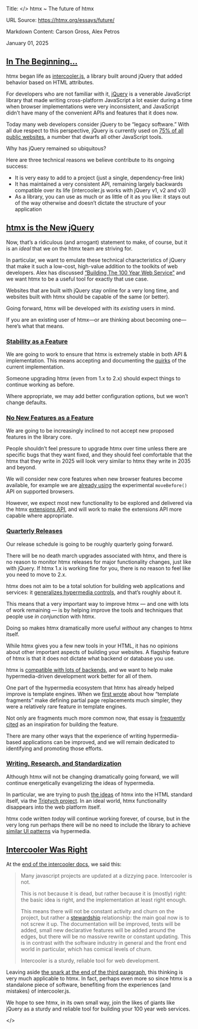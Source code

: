 Title: </> htmx ~ The future of htmx

URL Source: https://htmx.org/essays/future/

Markdown Content:
Carson Gross, Alex Petros

January 01, 2025

[In The Beginning…](https://htmx.org/essays/future/#in-the-beginning)
---------------------------------------------------------------------

htmx began life as [intercooler.js](https://intercoolerjs.org/), a library built around jQuery that added behavior based on HTML attributes.

For developers who are not familiar with it, [jQuery](https://jquery.com/) is a venerable JavaScript library that made writing cross-platform JavaScript a lot easier during a time when browser implementations were very inconsistent, and JavaScript didn’t have many of the convenient APIs and features that it does now.

Today many web developers consider jQuery to be “legacy software.” With all due respect to this perspective, jQuery is currently used on [75% of all public websites](https://w3techs.com/technologies/overview/javascript_library), a number that dwarfs all other JavaScript tools.

Why has jQuery remained so ubiquitous?

Here are three technical reasons we believe contribute to its ongoing success:

*   It is very easy to add to a project (just a single, dependency-free link)
*   It has maintained a very consistent API, remaining largely backwards compatible over its life (intercooler.js works with jQuery v1, v2 and v3)
*   As a library, you can use as much or as little of it as you like: it stays out of the way otherwise and doesn’t dictate the structure of your application

[htmx is the New jQuery](https://htmx.org/essays/future/#htmx-is-the-new-jquery)
--------------------------------------------------------------------------------

Now, that’s a ridiculous (and arrogant) statement to make, of course, but it is an _ideal_ that we on the htmx team are striving for.

In particular, we want to emulate these technical characteristics of jQuery that make it such a low-cost, high-value addition to the toolkits of web developers. Alex has discussed [“Building The 100 Year Web Service”](https://www.youtube.com/watch?v=lASLZ9TgXyc) and we want htmx to be a useful tool for exactly that use case.

Websites that are built with jQuery stay online for a very long time, and websites built with htmx should be capable of the same (or better).

Going forward, htmx will be developed with its _existing_ users in mind.

If you are an existing user of htmx—or are thinking about becoming one—here’s what that means.

### [Stability as a Feature](https://htmx.org/essays/future/#stability-as-a-feature)

We are going to work to ensure that htmx is extremely stable in both API & implementation. This means accepting and documenting the [quirks](https://htmx.org/quirks/) of the current implementation.

Someone upgrading htmx (even from 1.x to 2.x) should expect things to continue working as before.

Where appropriate, we may add better configuration options, but we won’t change defaults.

### [No New Features as a Feature](https://htmx.org/essays/future/#no-new-features-as-a-feature)

We are going to be increasingly inclined to not accept new proposed features in the library core.

People shouldn’t feel pressure to upgrade htmx over time unless there are specific bugs that they want fixed, and they should feel comfortable that the htmx that they write in 2025 will look very similar to htmx they write in 2035 and beyond.

We will consider new core features when new browser features become available, for example we are [already using](https://htmx.org/examples/move-before/) the experimental `moveBefore()` API on supported browsers.

However, we expect most new functionality to be explored and delivered via the htmx [extensions API](https://htmx.org/extensions/), and will work to make the extensions API more capable where appropriate.

### [Quarterly Releases](https://htmx.org/essays/future/#quarterly-releases)

Our release schedule is going to be roughly quarterly going forward.

There will be no death march upgrades associated with htmx, and there is no reason to monitor htmx releases for major functionality changes, just like with jQuery. If htmx 1.x is working fine for you, there is no reason to feel like you need to move to 2.x.

htmx does not aim to be a total solution for building web applications and services: it [generalizes hypermedia controls](https://dl.acm.org/doi/pdf/10.1145/3648188.3675127), and that’s roughly about it.

This means that a very important way to improve htmx — and one with lots of work remaining — is by helping improve the tools and techniques that people use _in conjunction_ with htmx.

Doing so makes htmx dramatically more useful _without_ any changes to htmx itself.

While htmx gives you a few new tools in your HTML, it has no opinions about other important aspects of building your websites. A flagship feature of htmx is that it does not dictate what backend or database you use.

htmx is [compatible with lots of backends](https://htmx.org/essays/hypermedia-on-whatever-youd-like/), and we want to help make hypermedia-driven development work better for all of them.

One part of the hypermedia ecosystem that htmx has already helped improve is template engines. When we [first wrote](https://htmx.org/essays/template-fragments/) about how “template fragments” make defining partial page replacements much simpler, they were a relatively rare feature in template engines.

Not only are fragments much more common now, that essay is [frequently](https://github.com/mitsuhiko/minijinja/issues/260) [cited](https://github.com/sponsfreixes/jinja2-fragments) as an inspiration for building the feature.

There are many other ways that the experience of writing hypermedia-based applications can be improved, and we will remain dedicated to identifying and promoting those efforts.

### [Writing, Research, and Standardization](https://htmx.org/essays/future/#writing-research-and-standardization)

Although htmx will not be changing dramatically going forward, we will continue energetically evangelizing the ideas of hypermedia.

In particular, we are trying to push [the ideas](https://dl.acm.org/doi/pdf/10.1145/3648188.3675127) of htmx into the HTML standard itself, via the [Triptych project](https://alexanderpetros.com/triptych/). In an ideal world, htmx functionality disappears into the web platform itself.

htmx code written _today_ will continue working forever, of course, but in the very long run perhaps there will be no need to include the library to achieve [similar UI patterns](https://htmx.org/examples) via hypermedia.

[Intercooler Was Right](https://htmx.org/essays/future/#intercooler-was-right)
------------------------------------------------------------------------------

At the [end of the intercooler docs](https://intercoolerjs.org/docs#philosophy), we said this:

> Many javascript projects are updated at a dizzying pace. Intercooler is not.
> 
> This is not because it is dead, but rather because it is (mostly) right: the basic idea is right, and the implementation at least right enough.
> 
> This means there will not be constant activity and churn on the project, but rather a [stewardship](https://en.wikipedia.org/wiki/Stewardship_(theology)) relationship: the main goal now is to not screw it up. The documentation will be improved, tests will be added, small new declarative features will be added around the edges, but there will be no massive rewrite or constant updating. This is in contrast with the software industry in general and the front end world in particular, which has comical levels of churn.
> 
> Intercooler is a sturdy, reliable tool for web development.

Leaving aside [the snark at the end of the third paragraph](https://www.youtube.com/watch?v=zGyAWH5btwY), this thinking is very much applicable to htmx. In fact, perhaps even more so since htmx is a standalone piece of software, benefiting from the experiences (and mistakes) of intercooler.js.

We hope to see htmx, in its own small way, join the likes of giants like jQuery as a sturdy and reliable tool for building your 100 year web services.

</\>
